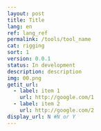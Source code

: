 ```yaml
---
layout: post
title: Title
lang: en
ref: lang_ref
permalink: /tools/tool_name
cat: rigging
sort: 1
version: 0.0.1
status: In development
description: description
img: 00.png
getit_url:
  - label: item 1
    url: http://google.com/1
  - label: item 2
    url: http://google.com/2
display_url: N #N or Y
---
```

